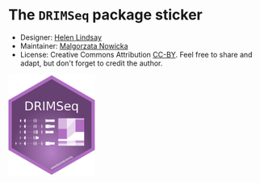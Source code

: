 # The `DRIMSeq` package sticker

* Designer: [Helen Lindsay](https://github.com/HLindsay/)
* Maintainer: [Malgorzata Nowicka](https://github.com/gosianow/)
* License: Creative Commons Attribution
[CC-BY](https://creativecommons.org/licenses/by/2.0/). Feel free to
share and adapt, but don't forget to credit the author.

<img src=DRIMSeq.png height="200">